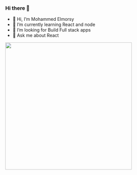 ### Hi there 👋

- 🔭 Hi, I’m Mohammed Elmorsy
- 🌱 I’m currently learning React and node
- 🤔 I’m looking for Build Full stack apps 
- 💬 Ask me about React
<img src="https://github-readme-stats.vercel.app/api?username=YOUR_USERNAME&show_icons=true&theme=ADD_THEME_HERE" width="400">
